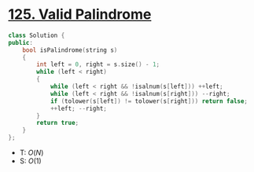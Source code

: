 # [125\. Valid Palindrome](https://leetcode.com/problems/valid-palindrome/)

```cpp
class Solution {
public:
    bool isPalindrome(string s)
    {
        int left = 0, right = s.size() - 1;
        while (left < right)
        {
            while (left < right && !isalnum(s[left])) ++left;
            while (left < right && !isalnum(s[right])) --right;
            if (tolower(s[left]) != tolower(s[right])) return false;
            ++left; --right;
        }
        return true;
    }
};
```

- T: $O(N)$
- S: $O(1)$
